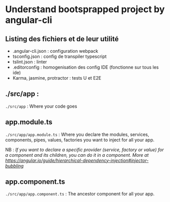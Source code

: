 # Understand bootsprapped project by angular-cli

## Listing des fichiers et de leur utilité

* .angular-cli.json : configuration webpack
* tsconfig.json : config de transpiler typescript
* tslint.json : linter
* .editorconfig : homogenisation des config IDE (fonctionne sur tous les ide)
* Karma, jasmine, protractor : tests U et E2E

## ./src/app :

`./src/app` : Where your code goes

## app.module.ts

`./src/app/app.module.ts` : Where you declare the modules, services, components, pipes, values, factories you want to inject for all your app.

NB : *If you want to declare a specific provider (service, factory or value) for a component and its children, you can do it in a component. More at https://angular.io/guide/hierarchical-dependency-injection#injector-bubbling*

## app.component.ts

`./src/app/app.component.ts` : The ancestor component for all your app.




